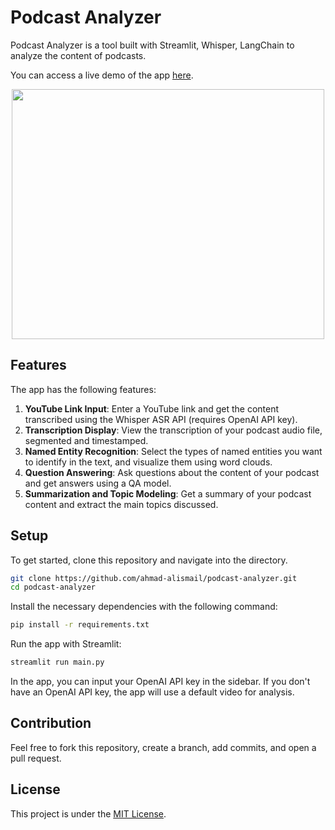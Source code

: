 # Podcast Analyzer

Podcast Analyzer is a tool built with Streamlit, Whisper, LangChain to analyze the content of podcasts. 

You can access a live demo of the app [here](https://podcastanalysis.streamlit.app/).

<div style="text-align:center;"><img src="imgs/live_demo.gif" width="500" height="400"/></div>

## Features

The app has the following features:

1. **YouTube Link Input**: Enter a YouTube link and get the content transcribed using the Whisper ASR API (requires OpenAI API key).
2. **Transcription Display**: View the transcription of your podcast audio file, segmented and timestamped.
3. **Named Entity Recognition**: Select the types of named entities you want to identify in the text, and visualize them using word clouds.
4. **Question Answering**: Ask questions about the content of your podcast and get answers using a QA model.
5. **Summarization and Topic Modeling**: Get a summary of your podcast content and extract the main topics discussed.


## Setup

To get started, clone this repository and navigate into the directory.

```bash
git clone https://github.com/ahmad-alismail/podcast-analyzer.git
cd podcast-analyzer
```

Install the necessary dependencies with the following command:

```bash
pip install -r requirements.txt
```

Run the app with Streamlit:

```bash
streamlit run main.py
```

In the app, you can input your OpenAI API key in the sidebar. If you don't have an OpenAI API key, the app will use a default video for analysis.

## Contribution

Feel free to fork this repository, create a branch, add commits, and open a pull request.

## License

This project is under the [MIT License](LICENSE).



